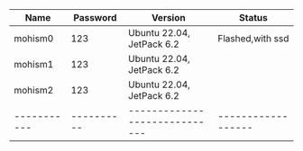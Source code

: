 | Name      | Password | Version                     | Status           |
|-----------|----------|-----------------------------|------------------|
| mohism0   | 123      | Ubuntu 22.04, JetPack 6.2   | Flashed,with ssd |
| mohism1   | 123      | Ubuntu 22.04, JetPack 6.2   |                  |
| mohism2   | 123      | Ubuntu 22.04, JetPack 6.2   |                  |
|-----------|----------|-----------------------------|------------------|

